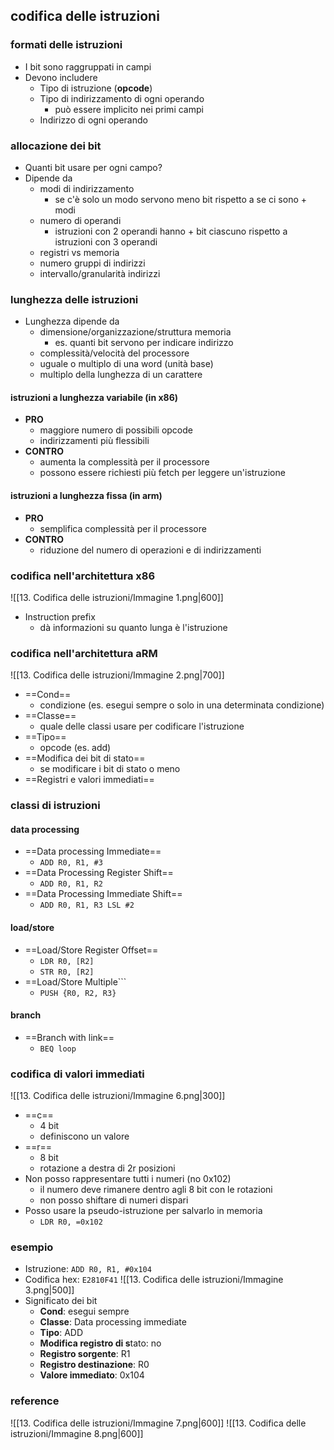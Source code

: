 ## codifica delle istruzioni
### formati delle istruzioni
- I bit sono raggruppati in campi
- Devono includere
	- Tipo di istruzione (**opcode**)
	- Tipo di indirizzamento di ogni operando
		- può essere implicito nei primi campi
	- Indirizzo di ogni operando
### allocazione dei bit
- Quanti bit usare per ogni campo?
- Dipende da
	- modi di indirizzamento
		- se c'è solo un modo servono meno bit rispetto a se ci sono + modi
	- numero di operandi
		- istruzioni con 2 operandi hanno + bit ciascuno rispetto a istruzioni con 3 operandi
	- registri vs memoria
	- numero gruppi di indirizzi 
	- intervallo/granularità indirizzi
### lunghezza delle istruzioni
- Lunghezza dipende da
	- dimensione/organizzazione/struttura memoria
		- es. quanti bit servono per indicare indirizzo
	- complessità/velocità del processore
	- uguale o multiplo di una word (unità base)
	- multiplo della lunghezza di un carattere
#### istruzioni a lunghezza variabile (in x86)
- **PRO**
	- maggiore numero di possibili opcode
	- indirizzamenti più flessibili
- **CONTRO**
	- aumenta la complessità per il processore
	- possono essere richiesti più fetch per leggere un'istruzione
#### istruzioni a lunghezza fissa (in arm)
- **PRO**
	- semplifica complessità per il processore
- **CONTRO**
	- riduzione del numero di operazioni e di indirizzamenti
### codifica nell'architettura x86
![[13. Codifica delle istruzioni/Immagine 1.png|600]]
- Instruction prefix
	- dà informazioni su quanto lunga è l'istruzione
### codifica nell'architettura aRM
![[13. Codifica delle istruzioni/Immagine 2.png|700]]
- ==Cond==
	- condizione (es. esegui sempre o solo in una determinata condizione)
- ==Classe==
	- quale delle classi usare per codificare l'istruzione
- ==Tipo==
	- opcode (es. add)
- ==Modifica dei bit di stato==
	- se modificare i bit di stato o meno
- ==Registri e valori immediati==
### classi di istruzioni
#### data processing
- ==Data processing Immediate==
	- ```ADD R0, R1, #3```
- ==Data Processing Register Shift==
	- ```ADD R0, R1, R2```
- ==Data Processing Immediate Shift==
	- ```ADD R0, R1, R3 LSL #2```
#### load/store
- ==Load/Store Register Offset==
	- ```LDR R0, [R2]```
	- ```STR R0, [R2]```
- ==Load/Store Multiple```
	- ```PUSH {R0, R2, R3}```
#### branch
- ==Branch with link==
	- ```BEQ loop```
### codifica di valori immediati
![[13. Codifica delle istruzioni/Immagine 6.png|300]]
- ==c==
	- 4 bit
	- definiscono un valore
- ==r==
	- 8 bit
	- rotazione a destra di 2r posizioni
- Non posso rappresentare tutti i numeri (no 0x102)
	- il numero deve rimanere dentro agli 8 bit con le rotazioni
	- non posso shiftare di numeri dispari
- Posso usare la pseudo-istruzione per salvarlo in memoria
	- ```LDR R0, =0x102```
### esempio
- Istruzione: ```ADD R0, R1, #0x104```
- Codifica hex: ```E2810F41```
![[13. Codifica delle istruzioni/Immagine 3.png|500]]
- Significato dei bit
	- **Cond**: esegui sempre  
	- **Classe**: Data processing immediate 
	- **Tipo**: ADD  
	- **Modifica registro di s**tato: no 
	- **Registro sorgente**: R1  
	- **Registro destinazione**: R0  
	- **Valore immediato**: 0x104
### reference 
![[13. Codifica delle istruzioni/Immagine 7.png|600]]
![[13. Codifica delle istruzioni/Immagine 8.png|600]]
